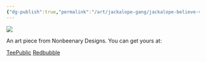```yaml
---
{"dg-publish":true,"permalink":"/art/jackalope-gang/jackalope-believe-v1/","title":"Jackalope Believe v1","tags":["Art","Cryptids"]}
---
```



![](https://baserow-media.ams3.digitaloceanspaces.com/user_files/1GYcEEeHx0KksaPESYi1eBD99d6FtgcV_744398bf52d86c400cf7c136d2cc78d12242119bbece5f5de32aaffbcaa8eda3.jpg)

An art piece from Nonbeenary Designs. You can get yours at:

[TeePublic](https://www.teepublic.com/t-shirt/23251607-jackalope-believe?store_id=258912)
[Redbubble]()
